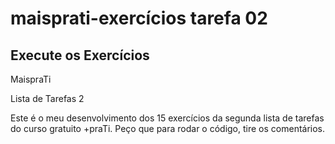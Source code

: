 # maisprati-exercícios tarefa 02

## Execute os Exercícios

MaispraTi

Lista de Tarefas 2

Este é o meu desenvolvimento dos 15 exercícios da segunda lista de tarefas do curso gratuito +praTi. Peço que para rodar o código, tire os comentários.
